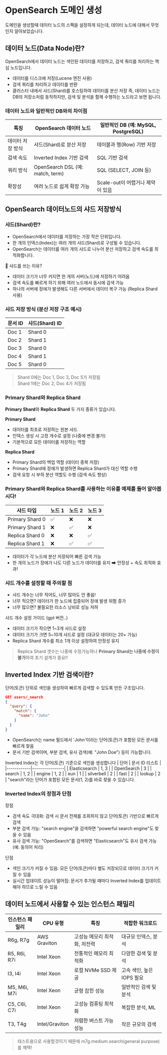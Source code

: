 # OpenSearch 도메인 생성

도메인을 생성할때 데이터 노드의 스펙을 설정하게 되는데, 데이터 노드에 대해서 무엇인지 알아보았습니다.

## 데이터 노드(Data Node)란?
OpenSearch에서 데이터 노드는 색인된 데이터를 저장하고, 검색 쿼리를 처리하는 핵심 노드입니다.

- 데이터를 디스크에 저장(Lucene 엔진 사용)
- 검색 쿼리를 처리하고 데이터를 반환
- 클러스터 내에서 샤드(Shard)를 호스팅하여 데이터를 분산 저장
즉, 데이터 노드는 DB의 저장소처럼 동작하지만, 검색 및 분석을 함께 수행하는 노드라고 보면 됩니다.


### 데이터 노드와 일반적인 DB와의 차이점
| 특징               | OpenSearch 데이터 노드               | 일반적인 DB (예: MySQL, PostgreSQL)     |
|--------------------|--------------------------------------|----------------------------------------|
| 데이터 저장 방식    | 샤드(Shard)로 분산 저장              | 테이블과 행(Row) 기반 저장            |
| 검색 속도           | Inverted Index 기반 검색             | SQL 기반 검색                         |
| 쿼리 방식           | OpenSearch DSL (예: match, term)     | SQL (SELECT, JOIN 등)                 |
| 확장성              | 여러 노드로 쉽게 확장 가능           | Scale-out이 어렵거나 제약이 있음      |

## OpenSearch 데이터노드의 샤드 저장방식

### 샤드(Shard)란?
- OpenSearch에서 데이터를 저장하는 가장 작은 단위입니다.
- 한 개의 인덱스(Index)는 여러 개의 샤드(Shard)로 구성될 수 있습니다.
- OpenSearch는 데이터를 여러 개의 샤드로 나누어 분산 저장하고 검색 속도를 최적화합니다.

📌 샤드를 쓰는 이유?
- 데이터 크기가 너무 커지면 한 개의 서버(노드)에 저장하기 어려움
- 검색 속도를 빠르게 하기 위해 여러 노드에서 동시에 검색 가능
- 하나의 서버에 장애가 발생해도 다른 서버에서 데이터 복구 가능 (Replica Shard 사용)

### 샤드 저장 방식 (분산 저장 구조 예시)
| 문서 ID | 샤드(Shard) ID |
|---------|----------------|
| Doc 1   | Shard 0        |
| Doc 2   | Shard 1        |
| Doc 3   | Shard 0        |
| Doc 4   | Shard 1        |
| Doc 5   | Shard 0        |
> Shard 0에는 Doc 1, Doc 3, Doc 5가 저장됨  
> Shard 1에는 Doc 2, Doc 4가 저장됨

### Primary Shard와 Replica Shard
**Primary Shard**와 **Replica Shard** 두 가지 종류가 있습니다.

**Primary Shard**
- 데이터를 최초로 저장하는 원본 샤드
- 인덱스 생성 시 고정 개수로 설정 (나중에 변경 불가)
- 기본적으로 모든 데이터를 저장하는 역할

**Replica Shard**
- Primary Shard의 백업 역할 (데이터 중복 저장)
- Primary Shard에 장애가 발생하면 Replica Shard가 대신 역할 수행
- 검색 요청 시 부하 분산 역할도 수행 (검색 속도 향상)

### Primary Shard와 Replica Shard를 사용하는 이유를 예제를 들어 알아봅시다!
| 샤드 타입         | 노드 1 | 노드 2 | 노드 3 |
|-------------------|--------|--------|--------|
| Primary Shard 0   | ✅     | ❌     | ❌     |
| Primary Shard 1   | ❌     | ✅     | ❌     |
| Replica Shard 0   | ❌     | ❌     | ✅     |
| Replica Shard 1   | ❌     | ✅     | ✅     |

- 데이터가 각 노드에 분산 저장되어 빠른 검색 가능
- 한 개의 노드가 장애가 나도 다른 노드가 데이터를 유지
➡ 안정성 + 속도 최적화 효과!

### 샤드 개수를 설정할 때 주의할 점
- 샤드 개수는 너무 적어도, 너무 많아도 안 좋음!
- 너무 적으면? 데이터가 한 노드에 집중되어 장애 발생 위험 증가
- 너무 많으면? 불필요한 리소스 낭비로 성능 저하

샤드 개수 설정 가이드 (gpt 버전..)
- 데이터 크기가 작으면 1~3개 샤드로 설정
- 데이터 크기가 크면 5~10개 샤드로 설정 (대규모 데이터는 20+ 가능)
- Replica Shard 개수를 최소 1개 이상 설정하여 안정성 유지

> Replica Shard 갯수는 나중에 수정가능하나 **Primary Shard는 나중에 수정이 불가**하여 초기 설계가 중요!!

## Inverted Index 기반 검색이란?
단어(토큰) 단위로 색인을 생성하여 빠르게 검색할 수 있도록 만든 구조입니다.
```json
GET users/_search
{
  "query": {
    "match": {
      "name": "John"
    }
  }
}
```
- OpenSearch는 name 필드에서 'John'이라는 단어(토큰)가 포함된 모든 문서를 빠르게 찾음
- 문서 기반 검색이며, 부분 검색, 유사 검색(예: "John Doe") 등이 가능합니다.

Inverted Index는 각 단어(토큰) 기준으로 색인을 생성합니다
| 단어       | 문서 ID 리스트 |
|------------|----------------|
| Elasticsearch | 1, 3           |
| OpenSearch    | 3              |
| search        | 1, 2           |
| engine        | 1, 2           |
| eun      | 1              |
| silverbell           | 2              |
| fast          | 2              |
| lookup        | 2              |
"search"라는 단어가 포함된 모든 문서(1, 2)를 바로 찾을 수 있습니다.


### Inverted Index의 장점과 단점
장점
- 검색 속도 극대화: 검색 시 문서 전체를 조회하지 않고 단어(토큰) 기반으로 빠르게 검색
- 부분 검색 가능: "search engine"을 검색하면 "powerful search engine"도 찾을 수 있음
- 유사 검색 가능: "OpenSearch"를 검색하면 "Elasticsearch"도 유사 검색 가능 (예: 동의어 처리)

단점
- 색인 크기가 커질 수 있음: 모든 단어(토큰)마다 별도 저장되므로 데이터 크기가 커질 수 있음
- 실시간 업데이트 성능이 떨어짐: 문서가 추가될 때마다 Inverted Index를 업데이트해야 하므로 느릴 수 있음

## 데이터 노드에서 사용할 수 있는 인스턴스 패밀리
| 인스턴스 패밀리  | CPU 유형         | 특징                                | 적합한 워크로드           |
|------------------|------------------|-------------------------------------|---------------------------|
| R6g, R7g         | AWS Graviton     | 고성능 메모리 최적화, 저전력        | 대규모 인덱스, 분석       |
| R5, R6i, R7i     | Intel Xeon       | 전통적인 메모리 최적화              | 다양한 검색 및 분석      |
| I3, I4i          | Intel Xeon       | 로컬 NVMe SSD 제공                  | 고속 색인, 높은 IOPS 필요 |
| M5, M6i, M7i     | Intel Xeon       | 균형 잡힌 성능                      | 일반적인 검색 및 분석    |
| C5, C6i, C7i     | Intel Xeon       | 고성능 컴퓨팅 최적화                | 복잡한 분석, ML          |
| T3, T4g          | Intel/Graviton   | 저렴한 버스트 가능 성능            | 작은 규모의 검색         |

> 테스트용으로 사용할것이기 때문에 m7g.medium.search(general purpose)를 채택!
